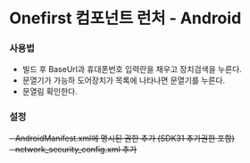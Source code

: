 # Onefirst 컴포넌트 런처 - Android

### 사용법
- 빌드 후 BaseUrl과 휴대폰번호 입력란을 채우고 장치검색을 누른다.
- 문열기가 가능하 도어장치가 목록에 나타나면 문열기를 누른다.
- 문열림 확인한다.

### 설정
~~- AndroidManifest.xml에 명시된 권한 추가 (SDK31 추가권한 포함)~~ <br>
~~- network_security_config.xml 추가~~
